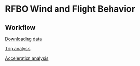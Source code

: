 # RFBO Wind and Flight Behavior

## Workflow

[Downloading data](00_download_data.html)

[Trip analysis](01_trips.html)

[Acceleration analysis](02_acc.html)
